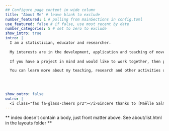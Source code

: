 ```yaml
---
## Configure page content in wide column
title: "About Me" # leave blank to exclude
number_featured: 1 # pulling from mainSections in config.toml
use_featured: false # if false, use most recent by date
number_categories: 5 # set to zero to exclude
show_intro: true
intro: |
  I am a statistician, educator and researcher. 
  
  My interests are in the development, application and teaching of novel statistical tools to solve challenging real-world problems. I particularly enjoy working on problems with strong ties to environmental and industrial application areas.
  
  If you have a project in mind and would like to work together, then please get in touch via my contact form.

  You can learn more about my teaching, research and other activities on the relevant pages of this website.
  
  
  
  
show_outro: false
outro: |
  <i class="fas fa-glass-cheers pr2"></i>Sincere thanks to [Maëlle Salmon](https://masalmon.eu/) for her help naming this Hugo theme!
---
```


** index doesn't contain a body, just front matter above.
See about/list.html in the layouts folder **
